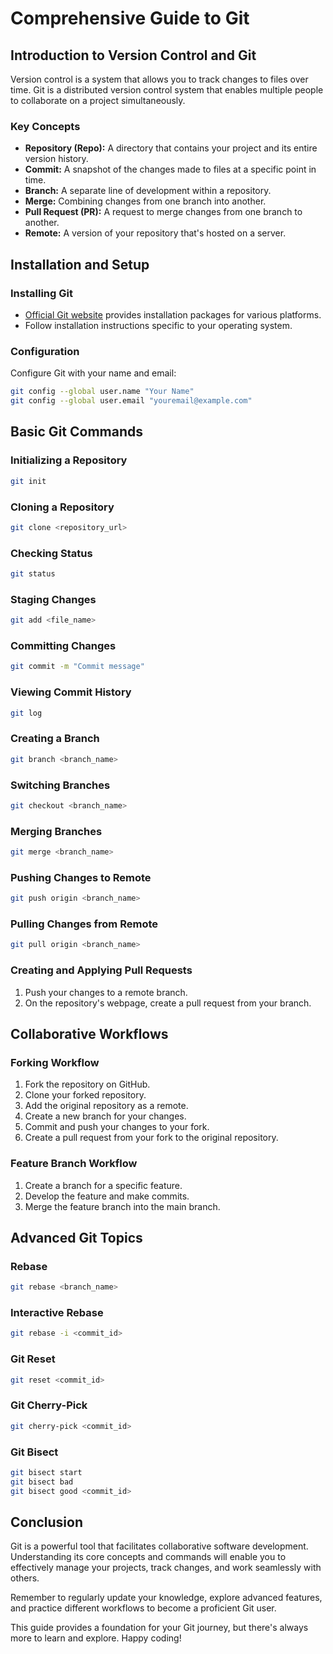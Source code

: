 # Comprehensive Guide to Git

## Introduction to Version Control and Git

Version control is a system that allows you to track changes to files over time. Git is a distributed version control system that enables multiple people to collaborate on a project simultaneously.

### Key Concepts

- **Repository (Repo):** A directory that contains your project and its entire version history.
- **Commit:** A snapshot of the changes made to files at a specific point in time.
- **Branch:** A separate line of development within a repository.
- **Merge:** Combining changes from one branch into another.
- **Pull Request (PR):** A request to merge changes from one branch to another.
- **Remote:** A version of your repository that's hosted on a server.

## Installation and Setup

### Installing Git

- [Official Git website](https://git-scm.com/downloads) provides installation packages for various platforms.
- Follow installation instructions specific to your operating system.

### Configuration

Configure Git with your name and email:

```bash
git config --global user.name "Your Name"
git config --global user.email "youremail@example.com"
```

## Basic Git Commands

### Initializing a Repository

```bash
git init
```

### Cloning a Repository

```bash
git clone <repository_url>
```

### Checking Status

```bash
git status
```

### Staging Changes

```bash
git add <file_name>
```

### Committing Changes

```bash
git commit -m "Commit message"
```

### Viewing Commit History

```bash
git log
```

### Creating a Branch

```bash
git branch <branch_name>
```

### Switching Branches

```bash
git checkout <branch_name>
```

### Merging Branches

```bash
git merge <branch_name>
```

### Pushing Changes to Remote

```bash
git push origin <branch_name>
```

### Pulling Changes from Remote

```bash
git pull origin <branch_name>
```

### Creating and Applying Pull Requests

1. Push your changes to a remote branch.
2. On the repository's webpage, create a pull request from your branch.

## Collaborative Workflows

### Forking Workflow

1. Fork the repository on GitHub.
2. Clone your forked repository.
3. Add the original repository as a remote.
4. Create a new branch for your changes.
5. Commit and push your changes to your fork.
6. Create a pull request from your fork to the original repository.

### Feature Branch Workflow

1. Create a branch for a specific feature.
2. Develop the feature and make commits.
3. Merge the feature branch into the main branch.

## Advanced Git Topics

### Rebase

```bash
git rebase <branch_name>
```

### Interactive Rebase

```bash
git rebase -i <commit_id>
```

### Git Reset

```bash
git reset <commit_id>
```

### Git Cherry-Pick

```bash
git cherry-pick <commit_id>
```

### Git Bisect

```bash
git bisect start
git bisect bad
git bisect good <commit_id>
```

## Conclusion

Git is a powerful tool that facilitates collaborative software development. Understanding its core concepts and commands will enable you to effectively manage your projects, track changes, and work seamlessly with others.

Remember to regularly update your knowledge, explore advanced features, and practice different workflows to become a proficient Git user.

This guide provides a foundation for your Git journey, but there's always more to learn and explore. Happy coding!
```
